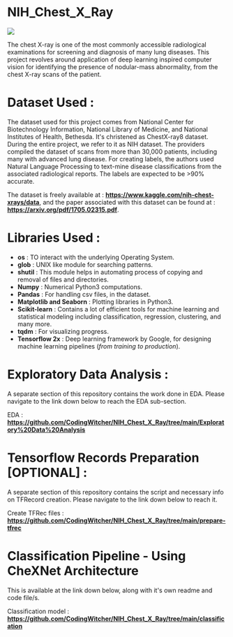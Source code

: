 # NIH_Chest_X_Ray

![](https://github.com/CodingWitcher/NIH_Chest_X_Ray/blob/main/images_for_readme/1.jpg)

The chest X-ray is one of the most commonly accessible radiological examinations for screening and diagnosis of many lung diseases. This project revolves around application of deep learning inspired computer vision for identifying the presence of nodular-mass abnormality, from the chest X-ray scans of the patient.

# Dataset Used : 
The dataset used for this project comes from National Center for Biotechnology Information, National Library of Medicine, and National Institutes of Health, Bethesda. It's christened as ChestX-ray8 dataset. During the entire project, we refer to it as NIH dataset. The providers compiled the dataset of scans from more than 30,000 patients, including many with advanced lung disease. For creating labels, the authors used Natural Language Processing to text-mine disease classifications from the associated radiological reports. The labels are expected to be >90% accurate.

The dataset is freely available at : **https://www.kaggle.com/nih-chest-xrays/data**, and the paper associated with this dataset can be found at : **https://arxiv.org/pdf/1705.02315.pdf**. 

# Libraries Used : 
* **os** : TO interact with the underlying Operating System.
* **glob** : UNIX like module for searching patterns.
* **shutil** : This module helps in automating process of copying and removal of files and directories. 
* **Numpy** : Numerical Python3 computations.
* **Pandas** : For handling csv files, in the dataset.
* **Matplotlib and Seaborn** : Plotting libraries in Python3.
* **Scikit-learn** : Contains a lot of efficient tools for machine learning and statistical modeling including classification, regression, clustering, and many more.
* **tqdm** : For visualizing progress.
* **Tensorflow 2x** : Deep learning framework by Google, for designing machine learning pipelines (*from training to production*).

# Exploratory Data Analysis : 
A separate section of this repository contains the work done in EDA. Please navigate to the link down below to reach the EDA sub-section.

EDA : **https://github.com/CodingWitcher/NIH_Chest_X_Ray/tree/main/Exploratory%20Data%20Analysis**

# Tensorflow Records Preparation [OPTIONAL] : 
A separate section of this repository contains the script and necessary info on TFRecord creation. Please navigate to the link down below to reach it.

Create TFRec files : **https://github.com/CodingWitcher/NIH_Chest_X_Ray/tree/main/prepare-tfrec**

# Classification Pipeline - Using CheXNet Architecture
This is available at the link down below, along with it's own readme and code file/s.

Classification model : **https://github.com/CodingWitcher/NIH_Chest_X_Ray/tree/main/classification**



